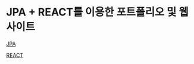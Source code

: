 # JPA + REACT를 이용한 포트폴리오 및 웹 사이트

<a href="https://github.com/koreanstudent/reactstudy/tree/master/todo-list">JPA</a>

<a href="https://github.com/koreanstudent/reactstudy/tree/master/todo-app">REACT</a>
